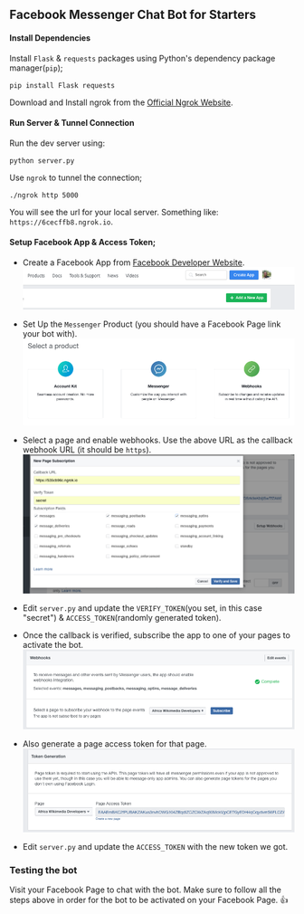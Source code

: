 ## Facebook Messenger Chat Bot for Starters


#### Install Dependencies

Install `Flask` & `requests` packages using Python's dependency package manager(`pip`);

```shell 
pip install Flask requests
```

Download and Install ngrok from the [Official Ngrok Website](https://ngrok.com/).




#### Run Server & Tunnel Connection

Run the dev server using: 

```shell 
python server.py
```

Use `ngrok` to tunnel the connection; 

```shell 
./ngrok http 5000
```

You will see the url for your local server. Something like: `https://6cecffb8.ngrok.io`. 




#### Setup Facebook App & Access Token;

* Create a Facebook App from [Facebook Developer Website](https://developers.facebook.com/).
![alt text](assets/create-app.png)

* Set Up the `Messenger` Product (you should have a Facebook Page link your bot with).
![alt text](assets/messenger-product.png)


* Select a page and enable webhooks. Use the above URL as the callback webhook URL (it should be `https`).
![alt text](assets/webhook.png)

* Edit `server.py` and update the `VERIFY_TOKEN`(you set, in this case "secret") & `ACCESS_TOKEN`(randomly generated token).


* Once the callback is verified, subscribe the app to one of your pages to activate the bot.
![alt text](assets/subscribe.png)

* Also generate a page access token for that page.
![alt text](assets/page-access-token.png)


* Edit `server.py` and update the `ACCESS_TOKEN` with the new token we got.




### Testing the bot

Visit your Facebook Page to chat with the bot. Make sure to follow all the steps above in order for the bot to 
be activated on your Facebook Page. :+1: